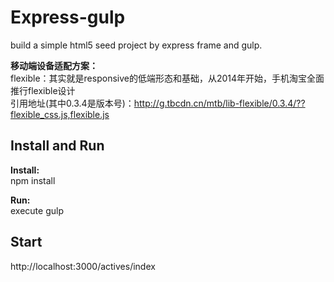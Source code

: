 # Express-gulp
build a simple html5 seed project by express frame and gulp.

**移动端设备适配方案：** <br/>
flexible：其实就是responsive的低端形态和基础，从2014年开始，手机淘宝全面推行flexible设计<br/>
引用地址(其中0.3.4是版本号)：http://g.tbcdn.cn/mtb/lib-flexible/0.3.4/??flexible_css.js,flexible.js

Install and Run
------------------
**Install:** <br/>
npm install

**Run:** <br/>
execute gulp

Start
--------
http://localhost:3000/actives/index
